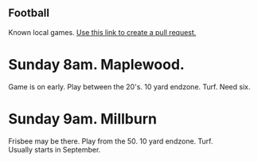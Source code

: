 ## Football

Known local games.  [Use this link to create a pull request.](https://github.com/mhsemcheski/mhsemcheski.github.io/edit/master/football.md)

# Sunday 8am. Maplewood.  
Game is on early.  Play between the 20's.  10 yard endzone.  Turf.
Need six.

# Sunday 9am. Millburn
Frisbee may be there.  Play from the 50.  10 yard endzone.  Turf.  
Usually starts in September.
